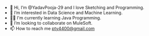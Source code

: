 - 👋 Hi, I’m @YadavPooja-29 and I love Sketching and Programming.
- 👀 I’m interested in Data Science and Machine Learning.
- 👨‍💻 I'm currently learning Java Programming.
- 👀 I’m looking to collaborate on MuleSoft.
- 📫 How to reach me pty4400@gmail.com
<!---
YadavPooja-29/YadavPooja-29 is a ✨ special ✨ repository because its `README.md` (this file) appears on your GitHub profile.
You can click the Preview link to take a look at your changes.
--->
